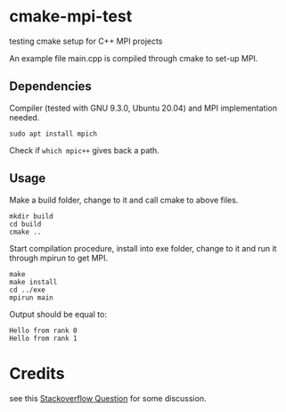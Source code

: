 # cmake-mpi-test
testing cmake setup for C++ MPI projects

An example file main.cpp is compiled through cmake to set-up MPI.

## Dependencies

Compiler (tested with GNU 9.3.0, Ubuntu 20.04) and MPI implementation needed. 

```
sudo apt install mpich
```

Check if `which mpic++` gives back a path. 

## Usage

Make a build folder, change to it and call cmake to above files.
```
mkdir build
cd build
cmake ..
```
Start compilation procedure, install into exe folder, change to it and 
run it through mpirun to get MPI. 
```
make
make install
cd ../exe
mpirun main
```
Output should be equal to:
```
Hello from rank 0
Hello from rank 1
```

# Credits
see this [Stackoverflow Question](https://stackoverflow.com/questions/23163075/how-to-compile-an-mpi-included-c-program-using-cmake)
for some discussion.
